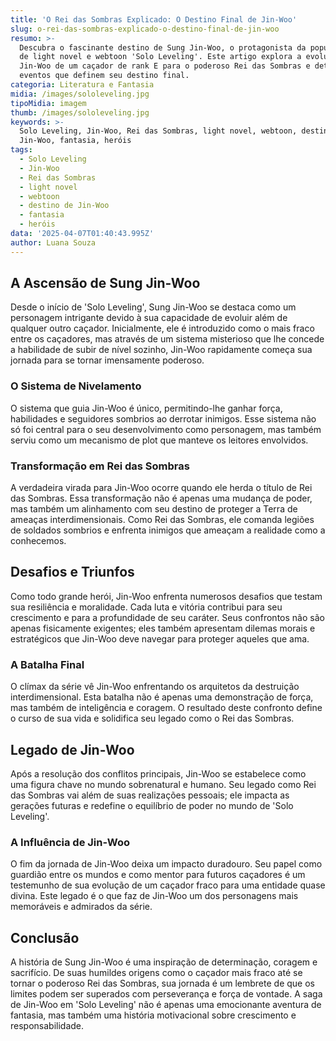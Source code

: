```yaml
---
title: 'O Rei das Sombras Explicado: O Destino Final de Jin-Woo'
slug: o-rei-das-sombras-explicado-o-destino-final-de-jin-woo
resumo: >-
  Descubra o fascinante destino de Sung Jin-Woo, o protagonista da popular série
  de light novel e webtoon 'Solo Leveling'. Este artigo explora a evolução de
  Jin-Woo de um caçador de rank E para o poderoso Rei das Sombras e detalha os
  eventos que definem seu destino final.
categoria: Literatura e Fantasia
midia: /images/sololeveling.jpg
tipoMidia: imagem
thumb: /images/sololeveling.jpg
keywords: >-
  Solo Leveling, Jin-Woo, Rei das Sombras, light novel, webtoon, destino de
  Jin-Woo, fantasia, heróis
tags:
  - Solo Leveling
  - Jin-Woo
  - Rei das Sombras
  - light novel
  - webtoon
  - destino de Jin-Woo
  - fantasia
  - heróis
data: '2025-04-07T01:40:43.995Z'
author: Luana Souza
---
```


## A Ascensão de Sung Jin-Woo
Desde o início de 'Solo Leveling', Sung Jin-Woo se destaca como um personagem intrigante devido à sua capacidade de evoluir além de qualquer outro caçador. Inicialmente, ele é introduzido como o mais fraco entre os caçadores, mas através de um sistema misterioso que lhe concede a habilidade de subir de nível sozinho, Jin-Woo rapidamente começa sua jornada para se tornar imensamente poderoso.

### O Sistema de Nivelamento
O sistema que guia Jin-Woo é único, permitindo-lhe ganhar força, habilidades e seguidores sombrios ao derrotar inimigos. Esse sistema não só foi central para o seu desenvolvimento como personagem, mas também serviu como um mecanismo de plot que manteve os leitores envolvidos.

### Transformação em Rei das Sombras
A verdadeira virada para Jin-Woo ocorre quando ele herda o título de Rei das Sombras. Essa transformação não é apenas uma mudança de poder, mas também um alinhamento com seu destino de proteger a Terra de ameaças interdimensionais. Como Rei das Sombras, ele comanda legiões de soldados sombrios e enfrenta inimigos que ameaçam a realidade como a conhecemos.

## Desafios e Triunfos
Como todo grande herói, Jin-Woo enfrenta numerosos desafios que testam sua resiliência e moralidade. Cada luta e vitória contribui para seu crescimento e para a profundidade de seu caráter. Seus confrontos não são apenas fisicamente exigentes; eles também apresentam dilemas morais e estratégicos que Jin-Woo deve navegar para proteger aqueles que ama.

### A Batalha Final
O clímax da série vê Jin-Woo enfrentando os arquitetos da destruição interdimensional. Esta batalha não é apenas uma demonstração de força, mas também de inteligência e coragem. O resultado deste confronto define o curso de sua vida e solidifica seu legado como o Rei das Sombras.

## Legado de Jin-Woo
Após a resolução dos conflitos principais, Jin-Woo se estabelece como uma figura chave no mundo sobrenatural e humano. Seu legado como Rei das Sombras vai além de suas realizações pessoais; ele impacta as gerações futuras e redefine o equilíbrio de poder no mundo de 'Solo Leveling'.

### A Influência de Jin-Woo
O fim da jornada de Jin-Woo deixa um impacto duradouro. Seu papel como guardião entre os mundos e como mentor para futuros caçadores é um testemunho de sua evolução de um caçador fraco para uma entidade quase divina. Este legado é o que faz de Jin-Woo um dos personagens mais memoráveis e admirados da série.

## Conclusão
A história de Sung Jin-Woo é uma inspiração de determinação, coragem e sacrifício. De suas humildes origens como o caçador mais fraco até se tornar o poderoso Rei das Sombras, sua jornada é um lembrete de que os limites podem ser superados com perseverança e força de vontade. A saga de Jin-Woo em 'Solo Leveling' não é apenas uma emocionante aventura de fantasia, mas também uma história motivacional sobre crescimento e responsabilidade.
